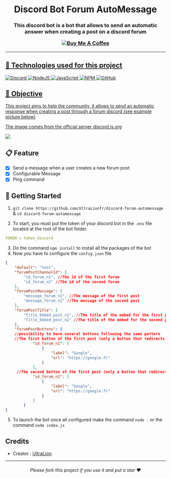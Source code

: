 <h1 align=center>Discord Bot Forum AutoMessage</h1>
<h3 align="center">
<p>This discord bot is a bot that allows to send an automatic answer when creating a post on a discord forum</p>
<a href="https://www.buymeacoffee.com/ultralion" target="_blank"><img src="https://www.buymeacoffee.com/assets/img/custom_images/yellow_img.png" alt="Buy Me A Coffee" " </a>

</h3>
<hr>
<h2>🧰 Technologies used for this project</h2>

![Discord](https://img.shields.io/badge/Discord-%235865F2.svg?style=for-the-badge&logo=discord&logoColor=white)
![NodeJS](https://img.shields.io/badge/node.js-6DA55F?style=for-the-badge&logo=node.js&logoColor=white)
![JavaScript](https://img.shields.io/badge/javascript-%23323330.svg?style=for-the-badge&logo=javascript&logoColor=%23F7DF1E)
![NPM](https://img.shields.io/badge/NPM-%23000000.svg?style=for-the-badge&logo=npm&logoColor=white)
![GitHub](https://img.shields.io/badge/github-%23121011.svg?style=for-the-badge&logo=github&logoColor=white)

<h2>📡 Objective</h2>
<p>This project aims to help the community, it allows to send an automatic response when creating a post through a forum discord (see example picture below) </p>
<p>The image comes from the official server <a href="https://discord.js.org">discord.js.org</a></p>
<img src="https://user-images.githubusercontent.com/49597041/200143309-7ffef9f4-f4e3-4854-9e71-bb062d30dc7b.png">

<h2>📋 Feature</h2>

- [X] Send a message when a user creates a new forum post
- [X] Configurable Message
- [X] Ping command

<h2> 🚀 Getting Started</h2>

1. `git clone https://github.com/UltraLionfr/discord-forum-automessage` & `cd discord-forum-automessage`

2. To start, you must put the token of your discord bot in the <code>.env</code> file located at the root of the bot folder.
```yml
TOKEN = token_discord
```

3. Do the command `npm install` to install all the packages of the bot
4. Now you have to configure the `config.json` file
```json
{
    "default": "test",
    "forumPostChannelId": [
        "id_forum_n1", //The id of the first forum
        "id_forum_n2" //The id of the second forum
    ],
    "forumPostMessage": [
        "message_forum_n1", //The message of the first post
        "message_forum_n2" //The message of the second post
    ],
    "forumPostTitle": [
        "Title_Embed_post_n1", //The title of the embed for the first post
        "Title_Embed_post_n2" //The title of the embed for the second post
    ],
    "forumPostButtons": {
    //possibility to have several buttons following the same pattern
    //The first button of the first post (only a button that redirects to a link)
            "id_forum_n1": [ 
                {
                    "label": "Google",
                    "url": "https://google.fr"
                }
            ],
     //The second button of the first post (only a button that redirects to a link)
            "id_forum_n2": [
                {
                    "label": "Google",
                    "url": "https://google.fr"
                }
            ]
        }
}
```
5. To launch the bot once all configured make the command `node .` or the command `node index.js`

<h2>Credits</h2>

- Creator : [UltraLion](https://github.com/UltraLionfr).

<hr>
<h6 align=center>Please fork this project if you use it and put a star ❤️</h6>
